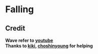 # Falling

## Credit
**Wave refer to [youtube](https://www.youtube.com/watch?v=LLfhY4eVwDY&ab)**
<br>
**Thanks to [kiki](https://github.com/kikikekekuk), [choshinyoung](https://github.com/choshinyoung) for helping**
